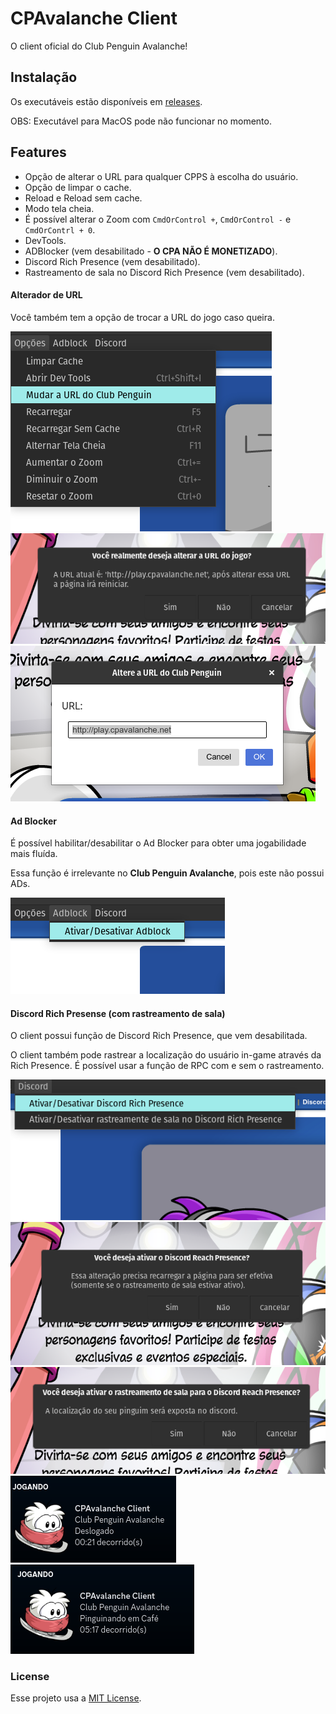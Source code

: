 # CPAvalanche Client

O client oficial do Club Penguin Avalanche!
## Instalação 

Os executáveis estão disponíveis em [releases](https://github.com/Club-Penguin-Avalanche/CPA-Client/releases/latest).

OBS: Executável para MacOS pode não funcionar no momento.

## Features

- Opção de alterar o URL para qualquer CPPS à escolha do usuário.
- Opção de limpar o cache.
- Reload e Reload sem cache.
- Modo tela cheia.
- É possível alterar o Zoom com `CmdOrControl +`, `CmdOrControl -` e `CmdOrContrl + 0`.
- DevTools.
- ADBlocker (vem desabilitado - **O CPA NÃO É MONETIZADO**).
- Discord Rich Presence (vem desabilitado).
- Rastreamento de sala no Discord Rich Presence (vem desabilitado).

#### Alterador de URL
Você também tem a opção de trocar a URL do jogo caso queira.

![CPClient URL Setter menu](./readme/change_url_menu.png)
<br>
![CPClient URL Setter confirmation](./readme/change_url_confirmation.png)
<br>
![CPClient URL Setter input](./readme/change_url_input.png)

#### Ad Blocker
É possível habilitar/desabilitar o Ad Blocker para obter uma jogabilidade mais fluída. 

Essa função é irrelevante no __Club Penguin Avalanche__, pois este não possui ADs.

![CPClient AdBlocker menu](./readme/adblock_menu.png)
<br>

#### Discord Rich Presense (com rastreamento de sala)
O client possui função de Discord Rich Presence, que vem desabilitada.

O client também pode rastrear a localização do usuário in-game através da Rich Presence. É possível usar a função de RPC com e sem o rastreamento.

![CPClient Discord RPC menu](./readme/discord_menu.png)
<br>
![CPClient Discord RPC confirmation](./readme/discord_confirmation.png)
<br>
![CPClient Discord RPC tracking confirmation](./readme/discord_tracking_confirmation.png)
<br>
![CPClient Discord RPC tracking unlogged](./readme/discord_tracking_unlogged.png)
<br>
![CPClient Discord RPC tracking live](./readme/discord_tracking_live.png)

### License
Esse projeto usa a [MIT License](https://github.com/renanrcp/CPClient/blob/main/LICENSE).